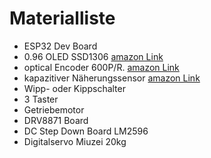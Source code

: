 # Materialliste
- ESP32 Dev Board
- 0.96 OLED SSD1306 [amazon Link](https://amzn.eu/d/00qhSDU2)
- optical Encoder 600P/R. [amazon Link](https://amzn.eu/d/0d0GSp3a)
- kapazitiver Näherungssensor [amazon Link](https://amzn.eu/d/0hTg1LJ8)
- Wipp- oder Kippschalter
- 3 Taster
- Getriebemotor
- DRV8871 Board
- DC Step Down Board LM2596
- Digitalservo Miuzei 20kg
